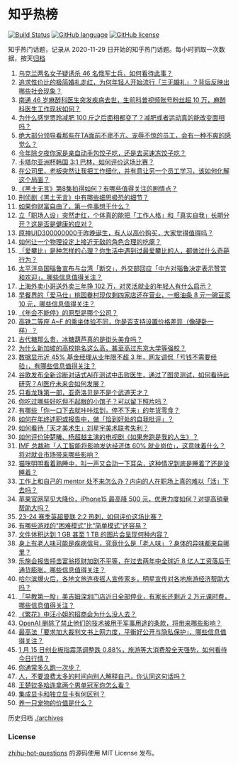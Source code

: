 # 知乎热榜
[![Build Status](https://github.com/ToWeLong/zhihu-hot-questions/workflows/CI/badge.svg)](https://github.com/ToWeLong/zhihu-hot-questions/actions)
[![GitHub language](https://img.shields.io/badge/language-golang-orange.svg)](https://golang.org/)
[![GitHub license](https://img.shields.io/github/license/ToWeLong/zhihu-hot-questions)](https://github.com/ToWeLong/zhihu-hot-questions/blob/main/LICENSE)

知乎热门话题，记录从 2020-11-29 日开始的知乎热门话题。每小时抓取一次数据，按天[归档](./archives)

<!-- BEGIN -->

1. [乌克兰两名女子疑诱杀 46 名俄军士兵，如何看待此事？](https://www.zhihu.com/question/639545642)
1. [追求性价比的极简婚礼走红，为何年轻人开始流行「三无婚礼」？背后反映出哪些社会现象？](https://www.zhihu.com/question/639543788)
1. [南通 46 岁麻醉科医生突发疾病去世，生前科普视频账号粉丝超 10 万，麻醉科医生工作现状如何？](https://www.zhihu.com/question/639602098)
1. [为什么感觉贾玲减肥 100 斤之后面相都变了？减肥或者运动真的能改变面相吗？](https://www.zhihu.com/question/639222327)
1. [绝大部分领导看那些在TA面前不卑不亢、宠辱不惊的员工，会有一种不爽的感觉么？](https://www.zhihu.com/question/639182013)
1. [今年除夕夜你家是亲自动手包饺子吃，还是去买速冻饺子吃？](https://www.zhihu.com/question/638476045)
1. [卡塔尔亚洲杯韩国 3:1 巴林，如何评价这场比赛？](https://www.zhihu.com/question/639639908)
1. [在公司里，老板突然让我把工作细化，并有意让另一个员工学习，该如何化解这个局面？](https://www.zhihu.com/question/630371976)
1. [《黑土无言》第8集拍得如何？有哪些值得关注的剧情点？](https://www.zhihu.com/question/639590327)
1. [刑侦剧《黑土无言》中有哪些细思极恐的细节？](https://www.zhihu.com/question/638925998)
1. [如果你财富自由了，第一件事想干什么？](https://www.zhihu.com/question/638654877)
1. [立「职场人设」突然走红，个体真的能把「工作人格」和「真实自我」长期分开？这是否是健康的应对？](https://www.zhihu.com/question/636103514)
1. [原神UID300000000于昨晚诞生，有人以高价购买，大家觉得值得吗？](https://www.zhihu.com/question/639586758)
1. [如何让一个物理设定上接近无敌的角色合理的吃瘪？](https://www.zhihu.com/question/639257672)
1. [「爱攀比」是种怎样的心理？你生活中遇到过最爱攀比的人，都做过什么奇葩行为？](https://www.zhihu.com/question/638902552)
1. [太平洋岛国瑙鲁宣布与台湾「断交」，外交部回应「中方对瑙鲁决定表示赞赏和欢迎」，哪些信息值得关注？](https://www.zhihu.com/question/639584799)
1. [上海外卖小哥送外卖三年挣 102 万，对灵活就业的年轻人有什么启示？](https://www.zhihu.com/question/639474379)
1. [早餐界的「爱马仕」桃园眷村现仅剩四家店还在营业，一根油条 8 元一碗豆浆 10 元，哪些信息值得关注？](https://www.zhihu.com/question/639546812)
1. [《年会不能停》的原型是哪个公司？](https://www.zhihu.com/question/637938014)
1. [高铁二等座 A~F 的乘坐体验不同，你是否支持设置价格差异（像硬卧一样）？](https://www.zhihu.com/question/639552262)
1. [古代糖那么贵，冰糖葫芦真的是街头美食吗？](https://www.zhihu.com/question/449213329)
1. [为什么新加坡的高校排名这么高，甚至高过东京大学等强校？](https://www.zhihu.com/question/637271298)
1. [数据显示近 45% 基金经理从业年限不超 3 年，网友调侃「亏钱不需要经验」，有哪些信息值得关注？](https://www.zhihu.com/question/639559493)
1. [谷歌发布全新诊断对话式AI在测试中击败医生，通过了图灵测试，如何看待此研究？AI医疗未来会如何发展？](https://www.zhihu.com/question/639540818)
1. [只看龙珠第一部，亚奇洛贝是不是个武道天才？](https://www.zhihu.com/question/638849244)
1. [你吃过哪些好吃但不起眼的小馆子？可以留下照片吗？](https://www.zhihu.com/question/638216933)
1. [有哪些「你一口下去就咔咔炫到，停不下来」的年货零食？](https://www.zhihu.com/question/638174705)
1. [如何在年终述职或报告中，做「恰到好处的自我批评」？](https://www.zhihu.com/question/639212230)
1. [如何看待「天才美术生」刘星宇美术联考失利？](https://www.zhihu.com/question/638984677)
1. [如何评价钟楚曦、杨超越主演的电视剧《如果奔跑是我的人生》？](https://www.zhihu.com/question/639111711)
1. [IMF 总裁称「人工智能将影响发达经济体 60% 就业岗位」，这意味着什么？将对就业市场带来哪些影响？](https://www.zhihu.com/question/639549778)
1. [猫咪明明看着熟睡中，叫一声又会动一下耳朵，这种情况到底是睡着了还是没睡着？](https://www.zhihu.com/question/639207672)
1. [工作上和自己的 mentor 处不来怎么办？内向的人在职场上真的难以「活」下去吗？](https://www.zhihu.com/question/639485959)
1. [苹果官网罕见大降价，iPhone15 最高降 500 元，优惠力度如何？对提高销量帮助大吗？](https://www.zhihu.com/question/639549512)
1. [23-24 赛季英超曼联 2:2 热刺，如何评价这场比赛？](https://www.zhihu.com/question/639517840)
1. [有哪些游戏的“困难模式”比“简单模式”还容易？](https://www.zhihu.com/question/638820026)
1. [文件体积达到 1 GB 甚至 1 TB 的图片会呈现何种内容？](https://www.zhihu.com/question/360608822)
1. [身上有老人味可能是疾病信号，究竟什么是「老人味」？身体的异味都来自哪里？](https://www.zhihu.com/question/639595342)
1. [乐施会报告抨击富翁揽财加剧不平等，在过去两年中全球近 8 亿人工资落后于通货膨胀，哪些信息值得关注？](https://www.zhihu.com/question/639608516)
1. [哈尔滨爆火后，各地文旅连夜摇人宣传家乡，明星宣传对各地旅游经济帮助大吗？](https://www.zhihu.com/question/639550430)
1. [「早教第一股」美吉姆深圳门店近日全部停业，有家长还剩近 2 万元课时费，哪些信息值得关注？](https://www.zhihu.com/question/639492194)
1. [《繁花》中汪小姐的招商会为什么没人去？](https://www.zhihu.com/question/638480589)
1. [OpenAI 删除了禁止他们的技术被用于军事用途的条款，将带来哪些影响？](https://www.zhihu.com/question/639576669)
1. [最高法「要求加大裁判文书上网力度，平衡好公开与隐私保护」，哪些信息值得关注？](https://www.zhihu.com/question/639549174)
1. [1 月 15 日创业板指震荡调整跌 0.88%，旅游等大消费股全天强势，如何看待今日行情？](https://www.zhihu.com/question/639546836)
1. [你通常多久跑一次步？](https://www.zhihu.com/question/638724857)
1. [人，不要浪费太多的时间向别人解释自己，你认同这句话吗？](https://www.zhihu.com/question/639281522)
1. [王楚钦多哈连拿两个男单冠军你怎么看？](https://www.zhihu.com/question/639488201)
1. [集成显卡和独立显卡有何区别？](https://www.zhihu.com/question/638119498)
1. [养一只宠物的价值是什么？](https://www.zhihu.com/question/639027196)

<!-- END -->

历史归档 [./archives](./archives)


### License
[zhihu-hot-questions](https://github.com/towelong/zhihu-hot-questions) 的源码使用 MIT License 发布。